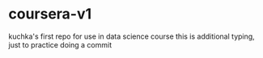 coursera-v1
===========

kuchka's first repo for use in data science course
this is additional typing, just to practice doing a commit
